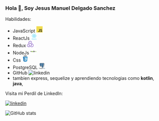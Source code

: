### Hola 👋, Soy Jesus Manuel Delgado Sanchez


Habilidades:
- JavaScript <img src='https://raw.githubusercontent.com/devicons/devicon/master/icons/javascript/javascript-original.svg' alt='js' height='20'>
- ReactJs    <img src='https://raw.githubusercontent.com/devicons/devicon/master/icons/react/react-original-wordmark.svg' alt='react' height='20'>
- Redux      <img src='https://raw.githubusercontent.com/devicons/devicon/master/icons/redux/redux-original.svg' alt='redux' height='20'>
- NodeJs     <img src='https://raw.githubusercontent.com/devicons/devicon/master/icons/nodejs/nodejs-original-wordmark.svg' alt='node' height='20'>
- Css        <img src='https://raw.githubusercontent.com/devicons/devicon/master/icons/css3/css3-original-wordmark.svg' alt='css' height='20'>
- PostgreSQL <img src='https://raw.githubusercontent.com/devicons/devicon/master/icons/postgresql/postgresql-original-wordmark.svg' alt='postgresql' height='20'>
- GitHub     <img src='https://www.vectorlogo.zone/logos/git-scm/git-scm-icon.svg' alt='linkedin' height='20'>
- tambien express, sequelize y aprendiendo tecnologias como **kotlin**, **java**,  



Visita mi Perdil de LinkedIn:

[<img src='https://raw.githubusercontent.com/rahuldkjain/github-profile-readme-generator/master/src/images/icons/Social/linked-in-alt.svg' alt='linkedin' height='40'>](https://www.linkedin.com/in/https://www.linkedin.com/in/m6nuel//)  

![GitHub stats](https://github-readme-stats.vercel.app/api?username=m6nuel&show_icons=true)  
